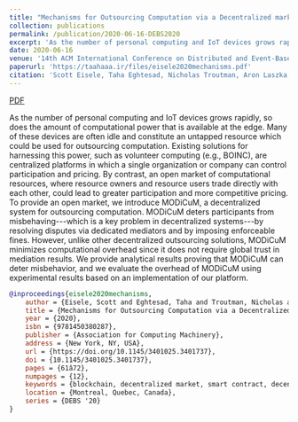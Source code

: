 ```yaml
---
title: "Mechanisms for Outsourcing Computation via a Decentralized market"
collection: publications
permalink: /publication/2020-06-16-DEBS2020
excerpt: 'As the number of personal computing and IoT devices grows rapidly, so does the amount of computational power that is available at the edge. Many of these devices are often idle and constitute an untapped resource which could be used for outsourcing computation. Existing solutions for harnessing this power, such as volunteer computing (e.g., BOINC), are centralized platforms in which a single organization or company can control participation and pricing. By contrast, an open market of computational resources, where resource owners and resource users trade directly with each other, could lead to greater participation and more competitive pricing. To provide an open market, we introduce MODiCuM, a decentralized system for outsourcing computation. MODiCuM deters participants from misbehaving---which is a key problem in decentralized systems---by resolving disputes via dedicated mediators and by imposing enforceable fines. However, unlike other decentralized outsourcing solutions, MODiCuM minimizes computational overhead since it does not require global trust in mediation results. We provide analytical results proving that MODiCuM can deter misbehavior, and we evaluate the overhead of MODiCuM using experimental results based on an implementation of our platform.'
date: 2020-06-16
venue: '14th ACM International Conference on Distributed and Event-Based Systems (DEBS 2020)'
paperurl: 'https://taahaaa.ir/files/eisele2020mechanisms.pdf'
citation: 'Scott Eisele, Taha Eghtesad, Nicholas Troutman, Aron Laszka, and Abhishek Dubey. 2020. Mechanisms for outsourcing computation via a decentralized market. In Proceedings of the 14th ACM International Conference on Distributed and Event-based Systems (DEBS &apos;20). Association for Computing Machinery, New York, NY, USA, 61–72. DOI:https://doi.org/10.1145/3401025.3401737'
---
```


<a href='{{site.url}}/files/eisele2020mechanisms.pdf' class='btn' title='Download PDF'><i class='fab fa-file-pdf'></i><span> PDF</span></a>

As the number of personal computing and IoT devices grows rapidly, so does the amount of computational power that is available at the edge. Many of these devices are often idle and constitute an untapped resource which could be used for outsourcing computation. Existing solutions for harnessing this power, such as volunteer computing (e.g., BOINC), are centralized platforms in which a single organization or company can control participation and pricing. By contrast, an open market of computational resources, where resource owners and resource users trade directly with each other, could lead to greater participation and more competitive pricing. To provide an open market, we introduce MODiCuM, a decentralized system for outsourcing computation. MODiCuM deters participants from misbehaving---which is a key problem in decentralized systems---by resolving disputes via dedicated mediators and by imposing enforceable fines. However, unlike other decentralized outsourcing solutions, MODiCuM minimizes computational overhead since it does not require global trust in mediation results. We provide analytical results proving that MODiCuM can deter misbehavior, and we evaluate the overhead of MODiCuM using experimental results based on an implementation of our platform.

```bibtex
@inproceedings{eisele2020mechanisms,
	author = {Eisele, Scott and Eghtesad, Taha and Troutman, Nicholas and Laszka, Aron and Dubey, Abhishek},
	title = {Mechanisms for Outsourcing Computation via a Decentralized Market},
	year = {2020},
	isbn = {9781450380287},
	publisher = {Association for Computing Machinery},
	address = {New York, NY, USA},
	url = {https://doi.org/10.1145/3401025.3401737},
	doi = {10.1145/3401025.3401737},
	pages = {61â72},
	numpages = {12},
	keywords = {blockchain, decentralized market, smart contract, decentralized job scheduling, computation outsourcing},
	location = {Montreal, Quebec, Canada},
	series = {DEBS '20}
}
```
